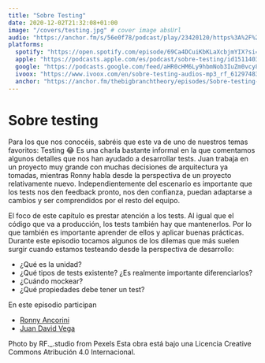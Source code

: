```yaml
---
title: "Sobre Testing"
date: 2020-12-02T21:32:08+01:00
image: "/covers/testing.jpg" # cover image absUrl
audio: "https://anchor.fm/s/56e0f78/podcast/play/23420120/https%3A%2F%2Fd3ctxlq1ktw2nl.cloudfront.net%2Fstaging%2F2020-11-2%2Fce6e8ca2-43a0-1ab6-36bd-3f9bfdba363b.mp3"
platforms:
  spotify: "https://open.spotify.com/episode/69Ca4DCuiKbKLaXcbjmYIX?si=p6rMx56LSkeoyxuz0s66kA"
  apple: "https://podcasts.apple.com/es/podcast/sobre-testing/id1511403790?i=1000501147018"
  google: "https://podcasts.google.com/feed/aHR0cHM6Ly9hbmNob3IuZm0vcy81NmUwZjc4L3BvZGNhc3QvcnNz/episode/NDhhYTIwMDItZTQ0OS00YmUzLTg4ODUtZTYyNDViZWI4NWU2?sa=X&ved=0CAUQkfYCahcKEwi4prjAnbDtAhUAAAAAHQAAAAAQAQ"
  ivoox: "https://www.ivoox.com/en/sobre-testing-audios-mp3_rf_61297483_1.html"
  anchor: "https://anchor.fm/thebigbranchtheory/episodes/Sobre-testing-en97oo"
---
```


# Sobre testing

Para los que nos conocéis, sabréis que este va de uno de nuestros temas favoritos: Testing 😂 Es una charla bastante informal en la que comentamos algunos detalles que nos han ayudado a desarrollar tests. Juan trabaja en un proyecto muy grande con muchas decisiones de arquitectura ya tomadas, mientras Ronny habla desde la perspectiva de un proyecto relativamente nuevo. Independientemente del escenario es importante que los tests nos den feedback pronto, nos den confianza, puedan adaptarse a cambios y ser comprendidos por el resto del equipo. 
 
El foco de este capítulo es prestar atención a los tests. Al igual que el código que va a producción, los tests también hay que mantenerlos. Por lo que también es importante aprender de ellos y aplicar buenas prácticas. Durante este episodio tocamos algunos de los dilemas que más suelen surgir cuando estamos testeando desde la perspectiva de desarrollo: 

* ¿Qué es la unidad? 
* ¿Qué tipos de tests existente? ¿Es realmente importante diferenciarlos? 
* ¿Cuándo mockear? 
* ¿Qué propiedades debe tener un test? 

En este episodio participan
- [Ronny Ancorini](https://twitter.com/ronnyanc)
- [Juan David Vega](https://twitter.com/juandvegarguez)

Photo by RF._.studio from Pexels
Esta obra está bajo una Licencia Creative Commons Atribución 4.0 Internacional.

